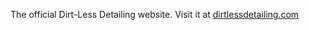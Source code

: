 The official Dirt-Less Detailing website. Visit it at [dirtlessdetailing.com](https://www.dirtlessdetailing.com)

